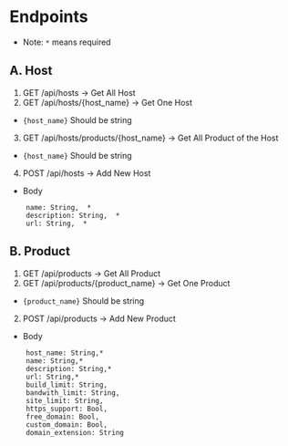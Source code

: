 # Endpoints
* Note: `*` means required
## A. Host
1. GET /api/hosts -> Get All Host
2. GET /api/hosts/{host_name} -> Get One Host
* `{host_name}` Should be string
3. GET /api/hosts/products/{host_name} -> Get All Product of the Host
* `{host_name}` Should be string
4. POST /api/hosts -> Add New Host
* Body
```
    name: String,  *
    description: String,  *
    url: String,  *
```

## B. Product
1. GET /api/products -> Get All Product
2. GET /api/products/{product_name} -> Get One Product
* `{product_name}` Should be string
2. POST /api/products -> Add New Product
* Body
```
    host_name: String,*
    name: String,*
    description: String,*
    url: String,*
    build_limit: String,
    bandwith_limit: String,
    site_limit: String,
    https_support: Bool,
    free_domain: Bool,
    custom_domain: Bool,
    domain_extension: String
```


